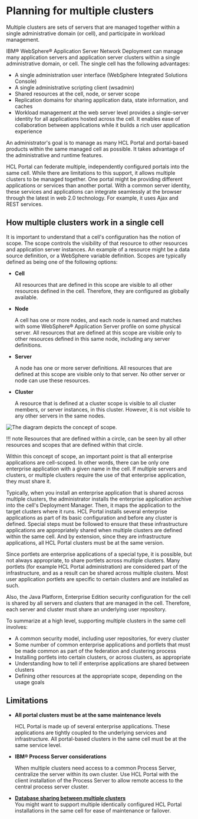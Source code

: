 # Planning for multiple clusters

Multiple clusters are sets of servers that are managed together within a single administrative domain \(or cell\), and participate in workload management.

IBM® WebSphere® Application Server Network Deployment can manage many application servers and application server clusters within a single administrative domain, or cell. The single cell has the following advantages:

-   A single administration user interface \(WebSphere Integrated Solutions Console\)
-   A single administrative scripting client \(wsadmin\)
-   Shared resources at the cell, node, or server scope
-   Replication domains for sharing application data, state information, and caches
-   Workload management at the web server level provides a single-server identity for all applications hosted across the cell. It enables ease of collaboration between applications while it builds a rich user application experience

An administrator's goal is to manage as many HCL Portal and portal-based products within the same managed cell as possible. It takes advantage of the administrative and runtime features.

HCL Portal can federate multiple, independently configured portals into the same cell. While there are limitations to this support, it allows multiple clusters to be managed together. One portal might be providing different applications or services than another portal. With a common server identity, these services and applications can integrate seamlessly at the browser through the latest in web 2.0 technology. For example, it uses Ajax and REST services.

## How multiple clusters work in a single cell

It is important to understand that a cell's configuration has the notion of scope. The scope controls the visibility of that resource to other resources and application server instances. An example of a resource might be a data source definition, or a WebSphere variable definition. Scopes are typically defined as being one of the following options:

-   **Cell**

    All resources that are defined in this scope are visible to all other resources defined in the cell. Therefore, they are configured as globally available.

-   **Node**

    A cell has one or more nodes, and each node is named and matches with some WebSphere® Application Server profile on some physical server. All resources that are defined at this scope are visible only to other resources defined in this same node, including any server definitions.

-   **Server**

    A node has one or more server definitions. All resources that are defined at this scope are visible only to that server. No other server or node can use these resources.

-   **Cluster**

    A resource that is defined at a cluster scope is visible to all cluster members, or server instances, in this cluster. However, it is not visible to any other servers in the same nodes.


![The diagram depicts the concept of scope. ](../../../../../images/clusm_singlecell.jpg)

!!! note 
    Resources that are defined within a circle, can be seen by all other resources and scopes that are defined within that circle.

Within this concept of scope, an important point is that all enterprise applications are cell-scoped. In other words, there can be only one enterprise application with a given name in the cell. If multiple servers and clusters, or multiple clusters require the use of that enterprise application, they must share it.

Typically, when you install an enterprise application that is shared across multiple clusters, the administrator installs the enterprise application archive into the cell's Deployment Manager. Then, it maps the application to the target clusters where it runs. HCL Portal installs several enterprise applications as part of its basic configuration and before any cluster is defined. Special steps must be followed to ensure that these infrastructure applications are appropriately shared when multiple clusters are defined within the same cell. And by extension, since they are infrastructure applications, all HCL Portal clusters must be at the same version.

Since portlets are enterprise applications of a special type, it is possible, but not always appropriate, to share portlets across multiple clusters. Many portlets \(for example HCL Portal administration\) are considered part of the infrastructure, and as a result can be shared across multiple clusters. Most user application portlets are specific to certain clusters and are installed as such.

Also, the Java Platform, Enterprise Edition security configuration for the cell is shared by all servers and clusters that are managed in the cell. Therefore, each server and cluster must share an underlying user repository.

To summarize at a high level, supporting multiple clusters in the same cell involves:

-   A common security model, including user repositories, for every cluster
-   Some number of common enterprise applications and portlets that must be made common as part of the federation and clustering process
-   Installing portlets into certain clusters, or across clusters, as appropriate
-   Understanding how to tell if enterprise applications are shared between clusters
-   Defining other resources at the appropriate scope, depending on the usage goals

## Limitations

-   **All portal clusters must be at the same maintenance levels**

    HCL Portal is made up of several enterprise applications. These applications are tightly coupled to the underlying services and infrastructure. All portal-based clusters in the same cell must be at the same service level.

-   **IBM® Process Server considerations**

    When multiple clusters need access to a common Process Server, centralize the server within its own cluster. Use HCL Portal with the client installation of the Process Server to allow remote access to the central process server cluster.


-   **[Database sharing between multiple clusters](clusm_dbshare.md)**  
You might want to support multiple identically configured HCL Portal installations in the same cell for ease of maintenance or failover.


